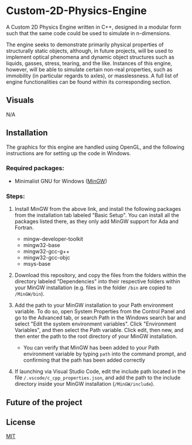 # Custom-2D-Physics-Engine
A Custom 2D Physics Engine written in C++, designed in a modular form such that the same code could be used to simulate in n-dimensions.

The engine seeks to demonstrate primarily physical properties of structurally static objects, although, in future projects, will be used to implement optical phenomena and dynamic object structures such as liquids, gasses, stress, tearing, and the like. Instances of this engine, however, will be able to simulate certain non-real properties, such as immobility (in particular regards to axles), or masslessness. A full list of engine functionalities can be found within its corresponding section.

## Visuals
N/A

## Installation

The graphics for this engine are handled using OpenGL, and the following instructions are for setting up the code in Windows. 

### Required packages:

* Minimalist GNU for Windows ([MinGW](https://sourceforge.net/projects/mingw/))

### Steps:

1. Install MinGW from the above link, and install the following packages from the installation tab labeled "Basic Setup". You can install all the packages listed there, as they only add MinGW support for Ada and Fortran.
   * mingw-developer-toolkit
   * mingw32-base
   * mingw32-gcc-g++
   * mingw32-gcc-objc
   * msys-base

2. Download this repository, and copy the files from the folders within the directory labeled "Dependencies" into their respective folders within your MinGW installation (e.g. files in the folder `/bin` are copied to `/MinGW/bin`). 

3. Add the path to your MinGW installation to your Path environment variable. To do so, open System Properties from the Control Panel and go to the Advanced tab, or search Path in the Windows search bar and select "Edit the system environment variables". Click "Environment Variables", and then select the Path variable. Click edit, then new, and then enter the path to the root directory of your MinGW installation.
   * You can verify that MinGW has been added to your Path environment variable by typing `path` into the command prompt, and confirming that the path has been added correctly

4. If launching via Visual Studio Code, edit the include path located in the file `/.vscode/c_cpp_properties.json`, and add the path to the include directory inside your MinGW installation (`/MinGW/include`).



## Future of the project


## License
[MIT](https://choosealicense.com/licenses/mit/)